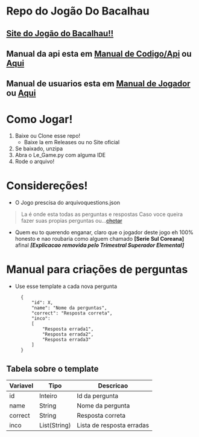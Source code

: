 # Repo do Jogão Do Bacalhau


## [Site do Jogão do Bacalhau!!](https://jogao-do-bacalhau.netlify.app/)
## Manual da api esta em [Manual de Codigo/Api](https://jogao-do-bacalhau.netlify.app/manual-de-codigo) ou [Aqui](https://github.com/MrPanda05/Le_Game/blob/master/Api.md)


## Manual de usuarios esta em [Manual de Jogador](https://jogao-do-bacalhau.netlify.app/manual-de-jogador) ou [Aqui](https://github.com/MrPanda05/Le_Game/blob/master/User.md)

# Como Jogar!

1. Baixe ou Clone esse repo!
    - Baixe la em Releases ou no Site oficial
2. Se baixado, unzipa
3. Abra o Le_Game.py com alguma IDE
4. Rode o arquivo!

# Considereções!

- O Jogo prescisa do arquivoquestions.json
> La é onde esta todas as perguntas e respostas
> Caso voce queira fazer suas propias perguntas ou...~~[chetar](https://youtu.be/76hji9gdvOE)~~
- Quem eu to querendo enganar, claro que o jogador deste jogo eh 100% honesto e nao roubaria como alguem chamado **[Serie Sul Coreana]** afinal ***[Explicacao removida pelo Trimestral Superador Elemental]***

# Manual para criações de perguntas

- Use esse template a cada nova pergunta

        {
            "id": X,
            "name": "Nome da perguntas",
            "correct": "Resposta correta",
            "inco":
            [
                "Resposta errada1",
                "Resposta errada2",
                "Resposta errada3"
            ]
        }

## Tabela sobre o template

| Variavel | Tipo | Descricao|
| --- | --- | --- |
| id | Inteiro | Id da pergunta |
| name | String | Nome da pergunta |
| correct | String | Resposta correta |
| inco | List(String) | Lista de resposta erradas |